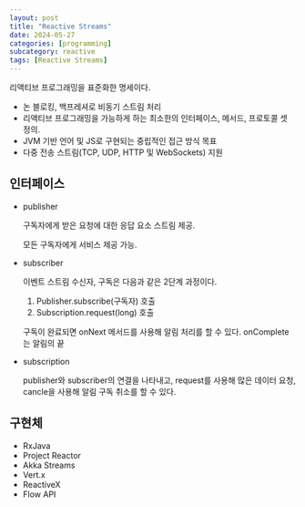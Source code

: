 ```yaml
---
layout: post
title: "Reactive Streams"
date: 2024-05-27
categories: [programming]
subcategory: reactive
tags: [Reactive Streams]
---
```


리액티브 프로그래밍을 표준화한 명세이다.

- 논 블로킹, 백프레셔로 비동기 스트림 처리
- 리액티브 프로그래밍을 가능하게 하는 최소한의 인터페이스, 메서드, 프로토콜 셋 정의.
- JVM 기반 언어 및 JS로 구현되는 중립적인 접근 방식 목표
- 다중 전송 스트림(TCP, UDP, HTTP 및 WebSockets) 지원

## 인터페이스

- publisher
    
    구독자에게 받은 요청에 대한 응답 요소 스트림 제공.
    
    모든 구독자에게 서비스 제공 가능.
    
- subscriber
    
    이벤트 스트림 수신자, 구독은 다음과 같은 2단계 과정이다.
    
    1. Publisher.subscribe(구독자) 호출
    2. Subscription.request(long) 호출
    
    구독이 완료되면 onNext 메서드를 사용해 알림 처리를 할 수 있다. onComplete는 알림의 끝
    
- subscription
    
    publisher와 subscriber의 연결을 나타내고, request를 사용해 많은 데이터 요청, cancle을 사용해 알림 구독 취소를 할 수 있다.
    

## 구현체

- RxJava
- Project Reactor
- Akka Streams
- Vert.x
- ReactiveX
- Flow API